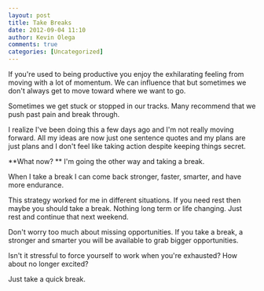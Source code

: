 ```yaml
---
layout: post
title: Take Breaks
date: 2012-09-04 11:10
author: Kevin Olega
comments: true
categories: [Uncategorized]
---
```

If you're used to being productive you enjoy the exhilarating feeling from moving with a lot of momentum. We can influence that but sometimes we don't always get to move toward where we want to go. 

Sometimes we get stuck or stopped in our tracks. Many recommend that we push past pain and break through. 

I realize I've been doing this a few days ago and I'm not really moving forward. All my ideas are now just one sentence quotes and my plans are just plans and I don't feel like taking action despite keeping things secret. 

**What now?
**
I'm going the other way and taking a break. 

When I take a break I can come back stronger, faster, smarter, and have more endurance. 

This strategy worked for me in different situations. If you need rest then maybe you should take a break. Nothing long term or life changing. Just rest and continue that next weekend. 

Don't worry too much about missing opportunities. If you take a break, a stronger and smarter you will be available to grab bigger opportunities. 

Isn't it stressful to force yourself to work when you're exhausted? How about no longer excited?

Just take a quick break.
